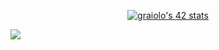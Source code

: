 <p align = "center">
<a href="https://github.com/JaeSeoKim/badge42"><img src="https://badge42.vercel.app/api/v2/clbifm27u00300fjr189qmc5z/stats?cursusId=21&coalitionId=283" alt="graiolo's 42 stats" /></a>
  
![](https://komarev.com/ghpvc/?username=graiolo)
<!---
graiolo/graiolo is a ✨ special ✨ repository because its `README.md` (this file) appears on your GitHub profile.
You can click the Preview link to take a look at your changes.
--->
